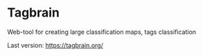 # Tagbrain
Web-tool for creating large classification maps, tags classification

Last version: https://tagbrain.org/
